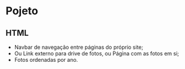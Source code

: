 # Pojeto

## HTML

- Navbar de navegação entre páginas do próprio site;
- Ou Link externo para drive de fotos, ou Página com as fotos em si;
- Fotos ordenadas por ano.

